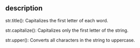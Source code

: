 ## description

str.title(): Capitalizes the first letter of each word.

str.capitalize(): Capitalizes only the first letter of the string.

str.upper(): Converts all characters in the string to uppercase.

